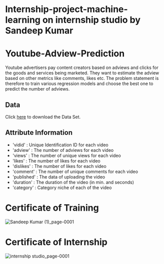 # Internship-project-machine-learning on internship studio by Sandeep Kumar
# Youtube-Adview-Prediction
Youtube advertisers pay content creators based on adviews and clicks for the
goods and services being marketed. They want to estimate the adview based
on other metrics like comments, likes etc. The problem statement is therefore
to train various regression models and choose the best one to predict the
number of adviews.

## Data 


Click <a href="https://drive.google.com/file/d/1Dv-HF10AUUA03AO_cQvar462eXawk0iQ/view?usp=sharing">here</a> to download the Data Set.

## Attribute Information

* 'vidid' : Unique Identification ID for each video
* 'adview' : The number of adviews for each video
* 'views' : The number of unique views for each video
* 'likes' : The number of likes for each video
* 'dislikes' : The number of likes for each video
* 'comment' : The number of unique comments for each video
* 'published' : The data of uploading the video
* 'duration' : The duration of the video (in min. and seconds)
* 'category' : Category niche of each of the video

# Certificate of Training

![Sandeep Kumar (1)_page-0001](https://user-images.githubusercontent.com/75738861/158006956-07330875-ae6e-452c-8824-5f11117f0e43.jpg)

# Certificate of Internship


![internship studio_page-0001](https://user-images.githubusercontent.com/75738861/158002108-2b1ab28f-f78c-44d1-810c-203b3a42149a.jpg)

